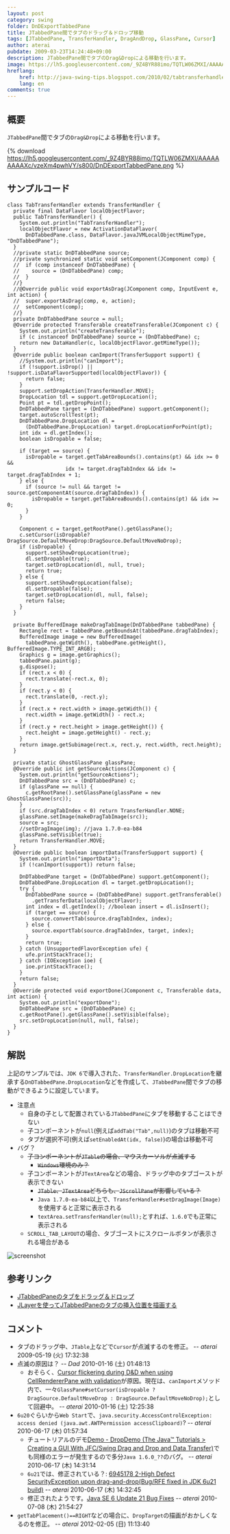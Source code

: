 ```yaml
---
layout: post
category: swing
folder: DnDExportTabbedPane
title: JTabbedPane間でタブのドラッグ＆ドロップ移動
tags: [JTabbedPane, TransferHandler, DragAndDrop, GlassPane, Cursor]
author: aterai
pubdate: 2009-03-23T14:24:48+09:00
description: JTabbedPane間でタブのDrag&Dropによる移動を行います。
image: https://lh5.googleusercontent.com/_9Z4BYR88imo/TQTLW06ZMXI/AAAAAAAAAXc/vzeXm4pwhVY/s800/DnDExportTabbedPane.png
hreflang:
    href: http://java-swing-tips.blogspot.com/2010/02/tabtransferhandler.html
    lang: en
comments: true
---
```

## 概要
`JTabbedPane`間でタブの`Drag&Drop`による移動を行います。

{% download https://lh5.googleusercontent.com/_9Z4BYR88imo/TQTLW06ZMXI/AAAAAAAAAXc/vzeXm4pwhVY/s800/DnDExportTabbedPane.png %}

## サンプルコード
<pre class="prettyprint"><code>class TabTransferHandler extends TransferHandler {
  private final DataFlavor localObjectFlavor;
  public TabTransferHandler() {
    System.out.println("TabTransferHandler");
    localObjectFlavor = new ActivationDataFlavor(
      DnDTabbedPane.class, DataFlavor.javaJVMLocalObjectMimeType, "DnDTabbedPane");
  }
  //private static DnDTabbedPane source;
  //private synchronized static void setComponent(JComponent comp) {
  //  if (comp instanceof DnDTabbedPane) {
  //    source = (DnDTabbedPane) comp;
  //  }
  //}
  //@Override public void exportAsDrag(JComponent comp, InputEvent e, int action) {
  //  super.exportAsDrag(comp, e, action);
  //  setComponent(comp);
  //}
  private DnDTabbedPane source = null;
  @Override protected Transferable createTransferable(JComponent c) {
    System.out.println("createTransferable");
    if (c instanceof DnDTabbedPane) source = (DnDTabbedPane) c;
    return new DataHandler(c, localObjectFlavor.getMimeType());
  }
  @Override public boolean canImport(TransferSupport support) {
    //System.out.println("canImport");
    if (!support.isDrop() || !support.isDataFlavorSupported(localObjectFlavor)) {
      return false;
    }
    support.setDropAction(TransferHandler.MOVE);
    DropLocation tdl = support.getDropLocation();
    Point pt = tdl.getDropPoint();
    DnDTabbedPane target = (DnDTabbedPane) support.getComponent();
    target.autoScrollTest(pt);
    DnDTabbedPane.DropLocation dl =
      (DnDTabbedPane.DropLocation) target.dropLocationForPoint(pt);
    int idx = dl.getIndex();
    boolean isDropable = false;

    if (target == source) {
      isDropable = target.getTabAreaBounds().contains(pt) &amp;&amp; idx &gt;= 0 &amp;&amp;
                   idx != target.dragTabIndex &amp;&amp; idx != target.dragTabIndex + 1;
    } else {
      if (source != null &amp;&amp; target != source.getComponentAt(source.dragTabIndex)) {
        isDropable = target.getTabAreaBounds().contains(pt) &amp;&amp; idx &gt;= 0;
      }
    }

    Component c = target.getRootPane().getGlassPane();
    c.setCursor(isDropable?DragSource.DefaultMoveDrop:DragSource.DefaultMoveNoDrop);
    if (isDropable) {
      support.setShowDropLocation(true);
      dl.setDropable(true);
      target.setDropLocation(dl, null, true);
      return true;
    } else {
      support.setShowDropLocation(false);
      dl.setDropable(false);
      target.setDropLocation(dl, null, false);
      return false;
    }
  }

  private BufferedImage makeDragTabImage(DnDTabbedPane tabbedPane) {
    Rectangle rect = tabbedPane.getBoundsAt(tabbedPane.dragTabIndex);
    BufferedImage image = new BufferedImage(
      tabbedPane.getWidth(), tabbedPane.getHeight(), BufferedImage.TYPE_INT_ARGB);
    Graphics g = image.getGraphics();
    tabbedPane.paint(g);
    g.dispose();
    if (rect.x &lt; 0) {
      rect.translate(-rect.x, 0);
    }
    if (rect.y &lt; 0) {
      rect.translate(0, -rect.y);
    }
    if (rect.x + rect.width &gt; image.getWidth()) {
      rect.width = image.getWidth() - rect.x;
    }
    if (rect.y + rect.height &gt; image.getHeight()) {
      rect.height = image.getHeight() - rect.y;
    }
    return image.getSubimage(rect.x, rect.y, rect.width, rect.height);
  }

  private static GhostGlassPane glassPane;
  @Override public int getSourceActions(JComponent c) {
    System.out.println("getSourceActions");
    DnDTabbedPane src = (DnDTabbedPane) c;
    if (glassPane == null) {
      c.getRootPane().setGlassPane(glassPane = new GhostGlassPane(src));
    }
    if (src.dragTabIndex &lt; 0) return TransferHandler.NONE;
    glassPane.setImage(makeDragTabImage(src));
    source = src;
    //setDragImage(img); //java 1.7.0-ea-b84
    glassPane.setVisible(true);
    return TransferHandler.MOVE;
  }
  @Override public boolean importData(TransferSupport support) {
    System.out.println("importData");
    if (!canImport(support)) return false;

    DnDTabbedPane target = (DnDTabbedPane) support.getComponent();
    DnDTabbedPane.DropLocation dl = target.getDropLocation();
    try {
      DnDTabbedPane source = (DnDTabbedPane) support.getTransferable()
        .getTransferData(localObjectFlavor);
      int index = dl.getIndex(); //boolean insert = dl.isInsert();
      if (target == source) {
        source.convertTab(source.dragTabIndex, index);
      } else {
        source.exportTab(source.dragTabIndex, target, index);
      }
      return true;
    } catch (UnsupportedFlavorException ufe) {
      ufe.printStackTrace();
    } catch (IOException ioe) {
      ioe.printStackTrace();
    }
    return false;
  }
  @Override protected void exportDone(JComponent c, Transferable data, int action) {
    System.out.println("exportDone");
    DnDTabbedPane src = (DnDTabbedPane) c;
    c.getRootPane().getGlassPane().setVisible(false);
    src.setDropLocation(null, null, false);
  }
}
</code></pre>

## 解説
上記のサンプルでは、`JDK 6`で導入された、`TransferHandler.DropLocation`を継承する`DnDTabbedPane.DropLocation`などを作成して、`JTabbedPane`間でタブの移動ができるように設定しています。

- 注意点
    - 自身の子として配置されている`JTabbedPane`にタブを移動することはできない
    - 子コンポーネントが`null`(例えば`addTab("Tab",null)`)のタブは移動不可
    - タブが選択不可(例えば`setEnabledAt(idx, false)`)の場合は移動不可
- バグ？
    - ~~子コンポーネントが`JTable`の場合、マウスカーソルが点滅する~~
        - ~~`Windows`環境のみ？~~
    - 子コンポーネントが`JTextArea`などの場合、ドラッグ中のタブゴーストが表示できない
        - ~~`JTable`、`JTextArea`どちらも、`JScrollPane`が影響している？~~
        - `Java 1.7.0-ea-b84`以上で、`TransferHandler#setDragImage(Image)`を使用すると正常に表示される
        - `textArea.setTransferHandler(null);`とすれば、`1.6.0`でも正常に表示される
    - `SCROLL_TAB_LAYOUT`の場合、タブゴーストにスクロールボタンが表示される場合がある

<!-- dummy comment line for breaking list -->

![screenshot](https://lh6.googleusercontent.com/_9Z4BYR88imo/TQTLZe_UIkI/AAAAAAAAAXg/bCzrlm037N8/s800/DnDExportTabbedPane1.png)

## 参考リンク
- [JTabbedPaneのタブをドラッグ＆ドロップ](http://ateraimemo.com/Swing/DnDTabbedPane.html)
- [JLayerを使ってJTabbedPaneのタブの挿入位置を描画する](http://ateraimemo.com/Swing/DnDLayerTabbedPane.html)

<!-- dummy comment line for breaking list -->

## コメント
- タブのドラッグ中、`JTable`上などで`Cursor`が点滅するのを修正。 -- *aterai* 2009-05-19 (火) 17:32:38
- 点滅の原因は？ -- *Dad* 2010-01-16 (土) 01:48:13
    - おそらく、[Cursor flickering during D&D when using CellRendererPane with validation](http://bugs.java.com/bugdatabase/view_bug.do?bug_id=6700748)が原因。現在は、`canImport`メソッド内で、一々`GlassPane#setCursor(isDropable ? DragSource.DefaultMoveDrop : DragSource.DefaultMoveNoDrop);`として回避中。 -- *aterai* 2010-01-16 (土) 12:25:38
- `6u20`ぐらいから`Web Start`で、`java.security.AccessControlException: access denied (java.awt.AWTPermission accessClipboard)`? -- *aterai* 2010-06-17 (木) 01:57:34
    - チュートリアルのデモ[Demo - DropDemo (The Java™ Tutorials > Creating a GUI With JFC/Swing Drag and Drop and Data Transfer)](https://docs.oracle.com/javase/tutorial/uiswing/dnd/dropmodedemo.html)でも同様のエラーが発生するので多分`Java 1.6.0_??`のバグ。 -- *aterai* 2010-06-17 (木) 14:31:14
    - `6u21`では、修正されている？: [6945178 2-High Defect SecurityException upon drag-and-drop(Bug/RFE fixed in JDK 6u21 build)](http://download.java.net/jdk6/6u21/promoted/b05/changes/JDK6u21.b05.list.html) -- *aterai* 2010-06-17 (木) 14:32:45
    - 修正されたようです。[Java SE 6 Update 21 Bug Fixes](http://www.oracle.com/technetwork/java/javase/bugfixes6u21-156339.html) -- *aterai* 2010-07-08 (木) 21:54:27
- `getTabPlacement()==RIGHT`などの場合に、`DropTarget`の描画がおかしくなるのを修正。 -- *aterai* 2012-02-05 (日) 11:13:40

<!-- dummy comment line for breaking list -->
